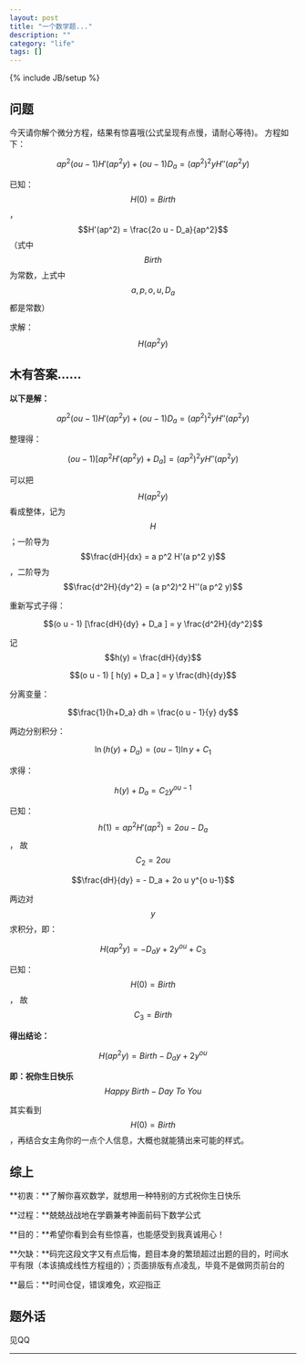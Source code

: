 ```yaml
---
layout: post
title: "一个数学题..."
description: ""
category: "life"
tags: []
---
```

{% include JB/setup %}

## 问题

今天请你解个微分方程，结果有惊喜哦(公式呈现有点慢，请耐心等待)。
方程如下：

$$a p^2 (o u - 1) H'(ap^2y) + (o u - 1) D_a = (a p^2)^2 y H''(ap^2y)$$

已知： $$H(0) = Birth$$，$$H'(ap^2) = \frac{2o u - D_a}{ap^2}$$ （式中 $$Birth$$ 为常数，上式中 $$a,p,o,u,D_a$$ 都是常数）

求解： $$H(a p^2 y)$$

<p></p><p></p><p></p><p></p><p></p><p></p><p></p><p></p><p></p><p></p><p></p><p></p><p></p><p></p><p></p><p></p><p></p><p></p><p></p><p></p><p></p><p></p><p></p>

## 木有答案……
<p></p><p></p><p></p><p></p><p></p><p></p><p></p><p></p><p></p><p></p>

**以下是解：**

$$a p^2 (o u - 1) H'(a p^2 y) + (o u - 1) D_a = (a p^2)^2 y H''(a p^2 y)$$

整理得：

$$(o u - 1) [ a p^2 H'(a p^2 y) + D_a ] = (a p^2)^2 y H''(a p^2 y)$$

可以把 $$H(a p^2 y)$$ 看成整体，记为 $$H$$；一阶导为 $$\frac{dH}{dx} = a p^2 H'(a p^2 y)$$，二阶导为$$\frac{d^2H}{dy^2} = (a p^2)^2 H''(a p^2 y)$$

重新写式子得：

$$(o u - 1) [\frac{dH}{dy}  + D_a ] = y \frac{d^2H}{dy^2}$$

记 $$h(y) = \frac{dH}{dy}$$

$$(o u - 1) [ h(y)  + D_a ] = y \frac{dh}{dy}$$

分离变量：

$$\frac{1}{h+D_a} dh = \frac{o u - 1}{y} dy$$

两边分别积分：

$$\ln{(h(y) + D_a)} = (o u - 1)\ln{y} + C_1$$

求得：

$$h(y) + D_a = C_2 y^{o u - 1}$$

已知： $$h(1) = ap^2H'(ap^2) = 2o u - D_a$$ ， 故 $$C_2 = 2o u$$

$$\frac{dH}{dy} = - D_a + 2o u y^{o u-1}$$

两边对$$y$$求积分，即：

$$H(ap^2y) = -D_a y + 2y^{o u} + C_3$$

已知：  $$H(0) = Birth$$ ， 故 $$C_3 = Birth$$

<p></p>

**得出结论：**

$$H(ap^2y) = Birth - D_ay + 2y^{o u}$$

**即：祝你生日快乐** $$Happy \ Birth-Day \ To \ You$$

其实看到 $$H(0) = Birth$$，再结合女主角你的一点个人信息，大概也就能猜出来可能的样式。

<p></p>

## 综上

**初衷：**了解你喜欢数学，就想用一种特别的方式祝你生日快乐

**过程：**兢兢战战地在学霸兼考神面前码下数学公式

**目的：**希望你看到会有些惊喜，也能感受到我真诚用心！

**欠缺：**码完这段文字又有点后悔，题目本身的繁琐超过出题的目的，时间水平有限（本该搞成线性方程组的）；页面排版有点凌乱，毕竟不是做网页前台的

**最后：**时间仓促，错误难免，欢迎指正

<p></p>

## 题外话

见QQ

---
